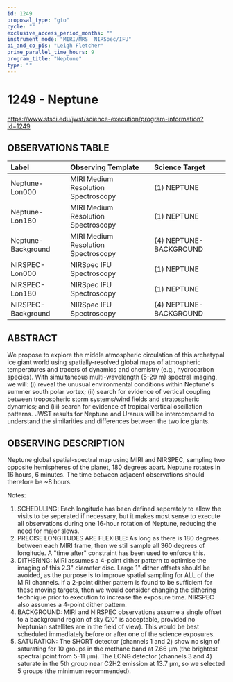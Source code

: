 ```yaml
---
id: 1249
proposal_type: "gto"
cycle: ""
exclusive_access_period_months: ""
instrument_mode: "MIRI/MRS  NIRSpec/IFU"
pi_and_co_pis: "Leigh Fletcher"
prime_parallel_time_hours: 9
program_title: "Neptune"
type: ""
---
```

# 1249 - Neptune
https://www.stsci.edu/jwst/science-execution/program-information?id=1249
## OBSERVATIONS TABLE
| Label                  | Observing Template                 | Science Target          |
| :--------------------- | :--------------------------------- | :---------------------- |
| Neptune-Lon000         | MIRI Medium Resolution Spectroscopy | (1) NEPTUNE             |
| Neptune-Lon180         | MIRI Medium Resolution Spectroscopy | (1) NEPTUNE             |
| Neptune-Background     | MIRI Medium Resolution Spectroscopy | (4) NEPTUNE-BACKGROUND  |
| NIRSPEC-Lon000         | NIRSpec IFU Spectroscopy          | (1) NEPTUNE             |
| NIRSPEC-Lon180         | NIRSpec IFU Spectroscopy          | (1) NEPTUNE             |
| NIRSPEC-Background     | NIRSpec IFU Spectroscopy          | (4) NEPTUNE-BACKGROUND  |

## ABSTRACT

We propose to explore the middle atmospheric circulation of this archetypal ice giant world using spatially-resolved global maps of atmospheric temperatures and tracers of dynamics and chemistry (e.g., hydrocarbon species). With simultaneous multi-wavelength (5-29 m) spectral imaging, we will: (i) reveal the unusual environmental conditions within Neptune's summer south polar vortex; (ii) search for evidence of vertical coupling between tropospheric storm systems/wind fields and stratospheric dynamics; and (iii) search for evidence of tropical vertical oscillation patterns. JWST results for Neptune and Uranus will be intercompared to understand the similarities and differences between the two ice giants.

## OBSERVING DESCRIPTION

Neptune global spatial-spectral map using MIRI and NIRSPEC, sampling two opposite hemispheres of the planet, 180 degrees apart. Neptune rotates in 16 hours, 6 minutes. The time between adjacent observations should therefore be ~8 hours.

Notes:
1. SCHEDULING: Each longitude has been defined seperately to allow the visits to be seperated if necessary, but it makes most sense to execute all observations during one 16-hour rotation of Neptune, reducing the need for major slews.
2. PRECISE LONGITUDES ARE FLEXIBLE: As long as there is 180 degrees between each MIRI frame, then we still sample all 360 degrees of longitude. A "time after" constraint has been used to enforce this.
3. DITHERING: MIRI assumes a 4-point dither pattern to optimise the imaging of this 2.3" diameter disc. Large 1" dither offsets should be avoided, as the purpose is to improve spatial sampling for ALL of the MIRI channels. If a 2-point dither pattern is found to be sufficient for these moving targets, then we would consider changing the dithering technique prior to execution to increase the exposure time. NIRSPEC also assumes a 4-point dither pattern.
4. BACKGROUND: MIRI and NIRSPEC observations assume a single offset to a background region of sky (20" is acceptable, provided no Neptunian satellites are in the field of view). This would be best scheduled immediately before or after one of the science exposures.
5. SATURATION: The SHORT detector (channels 1 and 2) show no sign of saturating for 10 groups in the methane band at 7.66 µm (the brightest spectral point from 5-11 µm). The LONG detector (channels 3 and 4) saturate in the 5th group near C2H2 emission at 13.7 µm, so we selected 5 groups (the minimum recommended).